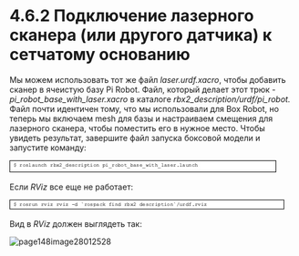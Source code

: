 # 4.6.2 Подключение лазерного сканера \(или другого датчика\) к сетчатому основанию

Мы можем использовать тот же файл _laser.urdf.xacro_, чтобы добавить сканер в ячеистую базу Pi Robot. Файл, который делает этот трюк - _pi\_robot\_base\_with\_laser.xacro_ в каталоге _rbx2\_description/urdf/pi\_robot._ Файл почти идентичен тому, что мы использовали для Box Robot, но теперь мы включаем mesh для базы и настраиваем смещения для лазерного сканера, чтобы поместить его в нужное место. Чтобы увидеть результат, завершите файл запуска боксовой модели и запустите команду:

![](../.gitbook/assets/image%20%2847%29.jpeg)

Если _RViz_ все еще не работает:

![](../.gitbook/assets/image%20%2836%29.png)

Вид в _RViz_ должен выглядеть так:

![page148image28012528](blob:https://app.gitbook.com/f85515f1-b386-45f8-9008-8adeda75e4ba)



